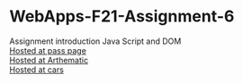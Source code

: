 # WebApps-F21-Assignment-6
Assignment introduction Java Script and DOM
<br>
[Hosted at pass page](https://44-563-webapps-f21.github.io/webapps-f21-assignment-6-venky4144/pass.html)
<br>
[Hosted at Arthematic ](https://44-563-webapps-f21.github.io/webapps-f21-assignment-6-venky4144/Arthematic.html)
<br>
[Hosted at cars ](https://44-563-webapps-f21.github.io/webapps-f21-assignment-6-venky4144/cars.html)
